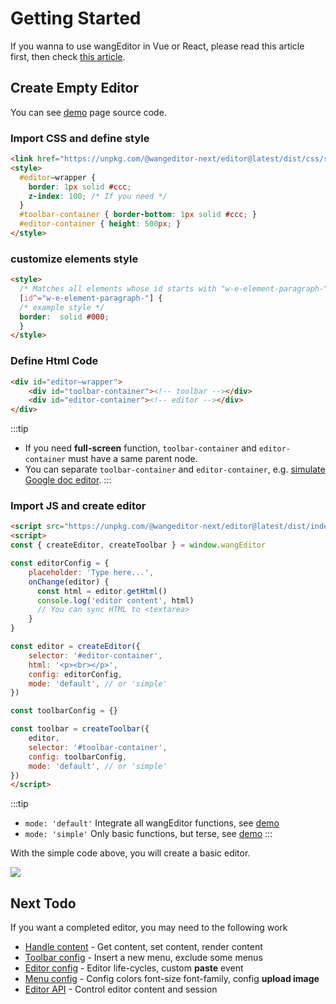 # Getting Started

If you wanna to use wangEditor in Vue or React, please read this article first, then check [this article](./for-frame.md).

## Create Empty Editor

You can see [demo](https://wangeditor-next.github.io/demo/index.html?lang=en) page source code.

### Import CSS and define style

```html
<link href="https://unpkg.com/@wangeditor-next/editor@latest/dist/css/style.css" rel="stylesheet">
<style>
  #editor—wrapper {
    border: 1px solid #ccc;
    z-index: 100; /* If you need */
  }
  #toolbar-container { border-bottom: 1px solid #ccc; }
  #editor-container { height: 500px; }
</style>
```
### customize elements style

```html
<style>
  /* Matches all elements whose id starts with "w-e-element-paragraph-" */
  [id^="w-e-element-paragraph-"] {
  /* example style */
  border:  solid #000;
  }
</style>
```

### Define Html Code

```html
<div id="editor—wrapper">
    <div id="toolbar-container"><!-- toolbar --></div>
    <div id="editor-container"><!-- editor --></div>
</div>
```

:::tip
- If you need **full-screen** function, `toolbar-container` and `editor-container` must have a same parent node.
- You can separate `toolbar-container` and `editor-container`, e.g. [simulate Google doc editor](https://wangeditor-next.github.io/demo/like-qq-doc.html?lang=en).
:::

### Import JS and create editor


```html
<script src="https://unpkg.com/@wangeditor-next/editor@latest/dist/index.js"></script>
<script>
const { createEditor, createToolbar } = window.wangEditor

const editorConfig = {
    placeholder: 'Type here...',
    onChange(editor) {
      const html = editor.getHtml()
      console.log('editor content', html)
      // You can sync HTML to <textarea>
    }
}

const editor = createEditor({
    selector: '#editor-container',
    html: '<p><br></p>',
    config: editorConfig,
    mode: 'default', // or 'simple'
})

const toolbarConfig = {}

const toolbar = createToolbar({
    editor,
    selector: '#toolbar-container',
    config: toolbarConfig,
    mode: 'default', // or 'simple'
})
</script>
```

:::tip
- `mode: 'default'` Integrate all wangEditor functions, see [demo](https://wangeditor-next.github.io/demo/index.html?lang=en) 
- `mode: 'simple'` Only basic functions, but terse, see [demo](https://wangeditor-next.github.io/demo/simple-mode.html?lang=en)
:::

With the simple code above, you will create a basic editor.

![](/image/editor-en.png)

## Next Todo

If you want a completed editor, you may need to the following work

- [Handle content](./content.md) - Get content, set content, render content
- [Toolbar config](./toolbar-config.md) - Insert a new menu, exclude some menus
- [Editor config](./editor-config.md) - Editor life-cycles, custom **paste** event
- [Menu config](./menu-config.md) - Config colors font-size font-family, config **upload image**
- [Editor API](./API.md) - Control editor content and session
